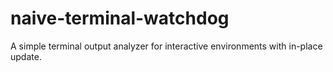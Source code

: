 # naive-terminal-watchdog
A simple terminal output analyzer for interactive environments with in-place update.
